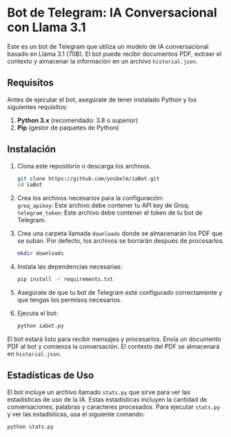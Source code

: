 # Bot de Telegram: IA Conversacional con Llama 3.1

Este es un bot de Telegram que utiliza un modelo de IA conversacional basado en Llama 3.1 (70B). El bot puede recibir documentos PDF, extraer el contexto y almacenar la información en un archivo `historial.json`.

## Requisitos

Antes de ejecutar el bot, asegúrate de tener instalado Python y los siguientes requisitos:

1. **Python 3.x** (recomendado: 3.8 o superior)
2. **Pip** (gestor de paquetes de Python)

## Instalación

1. Clona este repositorio o descarga los archivos.

    ```bash
    git clone https://github.com/yosbelm/iaBot.git
    cd iaBot
    ```

2. Crea los archivos necesarios para la configuración:  
   `groq_apikey`: Este archivo debe contener tu API key de Groq.  
   `telegram_token`: Este archivo debe contener el token de tu bot de Telegram.  

3. Crea una carpeta llamada `downloads` donde se almacenarán los PDF que se suban. Por defecto, los archivos se borrarán después de procesarlos.

    ```bash
    mkdir downloads
    ```

4. Instala las dependencias necesarias:

    ```bash
    pip install -r requirements.txt
    ```

5. Asegúrate de que tu bot de Telegram esté configurado correctamente y que tengas los permisos necesarios.

6. Ejecuta el bot:

    ```bash
    python iabot.py
    ```

El bot estará listo para recibir mensajes y procesarlos. Envía un documento PDF al bot y comienza la conversación. El contexto del PDF se almacenará en `historial.json`.

## Estadísticas de Uso

El bot incluye un archivo llamado `stats.py` que sirve para ver las estadísticas de uso de la IA. Estas estadísticas incluyen la cantidad de conversaciones, palabras y caracteres procesados. Para ejecutar `stats.py` y ver las estadísticas, usa el siguiente comando:

```bash
python stats.py
